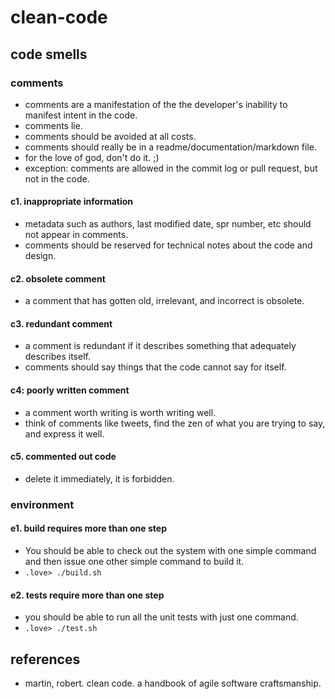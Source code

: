 # clean-code

## code smells

### comments
* comments are a manifestation of the the developer's inability to 
manifest intent in the code.
* comments lie.
* comments should be avoided at all costs.
* comments should really be in a readme/documentation/markdown file.
* for the love of god, don't do it. ;)
* exception: comments are allowed in the commit log or pull request, 
but not in the code.

#### c1. inappropriate information
* metadata such as authors, last modified date, spr number, etc 
should not appear in comments. 
* comments should be reserved for technical notes about the code and design.

#### c2. obsolete comment
* a comment that has gotten old, irrelevant, and incorrect is obsolete.

#### c3. redundant comment
* a comment is redundant if it describes something that adequately describes itself.
* comments should say things that the code cannot say for itself.

#### c4: poorly written comment
* a comment worth writing is worth writing well. 
* think of comments like tweets, find the zen of what you are trying to say, 
and express it well. 

#### c5. commented out code
* delete it immediately, it is forbidden.

### environment

#### e1. build requires more than one step
* You should be able to check out the system with one simple command and 
then issue one other simple command to build it.
* `.love> ./build.sh`

#### e2. tests require more than one step
* you should be able to run all the unit tests with just one command. 
* `.love> ./test.sh`

## references
* martin, robert. clean code. a handbook of agile software craftsmanship.
